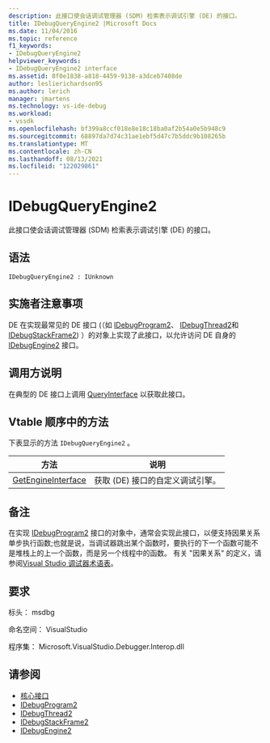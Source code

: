 ```yaml
---
description: 此接口使会话调试管理器 (SDM) 检索表示调试引擎 (DE) 的接口。
title: IDebugQueryEngine2 |Microsoft Docs
ms.date: 11/04/2016
ms.topic: reference
f1_keywords:
- IDebugQueryEngine2
helpviewer_keywords:
- IDebugQueryEngine2 interface
ms.assetid: 8f0e1838-a818-4459-9138-a3dceb7408de
author: leslierichardson95
ms.author: lerich
manager: jmartens
ms.technology: vs-ide-debug
ms.workload:
- vssdk
ms.openlocfilehash: bf399a8ccf018e8e18c18ba0af2b54a0e5b948c9
ms.sourcegitcommit: 68897da7d74c31ae1ebf5d47c7b5ddc9b108265b
ms.translationtype: MT
ms.contentlocale: zh-CN
ms.lasthandoff: 08/13/2021
ms.locfileid: "122029861"
---
```

# <a name="idebugqueryengine2"></a>IDebugQueryEngine2
此接口使会话调试管理器 (SDM) 检索表示调试引擎 (DE) 的接口。

## <a name="syntax"></a>语法

```
IDebugQueryEngine2 : IUnknown
```

## <a name="notes-for-implementers"></a>实施者注意事项
 DE 在实现最常见的 DE 接口 (（如 [IDebugProgram2](../../../extensibility/debugger/reference/idebugprogram2.md)、 [IDebugThread2](../../../extensibility/debugger/reference/idebugthread2.md)和 [IDebugStackFrame2](../../../extensibility/debugger/reference/idebugstackframe2.md)) ）的对象上实现了此接口，以允许访问 DE 自身的 [IDebugEngine2](../../../extensibility/debugger/reference/idebugengine2.md) 接口。

## <a name="notes-for-callers"></a>调用方说明
 在典型的 DE 接口上调用 [QueryInterface](/cpp/atl/queryinterface) 以获取此接口。

## <a name="methods-in-vtable-order"></a>Vtable 顺序中的方法
 下表显示的方法 `IDebugQueryEngine2` 。

|方法|说明|
|------------|-----------------|
|[GetEngineInterface](../../../extensibility/debugger/reference/idebugqueryengine2-getengineinterface.md)|获取 (DE) 接口的自定义调试引擎。|

## <a name="remarks"></a>备注
 在实现 [IDebugProgram2](../../../extensibility/debugger/reference/idebugprogram2.md) 接口的对象中，通常会实现此接口，以便支持因果关系单步执行函数;也就是说，当调试器跳出某个函数时，要执行的下一个函数可能不是堆栈上的上一个函数，而是另一个线程中的函数。 有关 "因果关系" 的定义，请参阅[Visual Studio 调试器术语表](../../../extensibility/debugger/reference/visual-studio-debugger-glossary.md)。

## <a name="requirements"></a>要求
 标头： msdbg

 命名空间： VisualStudio

 程序集： Microsoft.VisualStudio.Debugger.Interop.dll

## <a name="see-also"></a>请参阅
- [核心接口](../../../extensibility/debugger/reference/core-interfaces.md)
- [IDebugProgram2](../../../extensibility/debugger/reference/idebugprogram2.md)
- [IDebugThread2](../../../extensibility/debugger/reference/idebugthread2.md)
- [IDebugStackFrame2](../../../extensibility/debugger/reference/idebugstackframe2.md)
- [IDebugEngine2](../../../extensibility/debugger/reference/idebugengine2.md)
